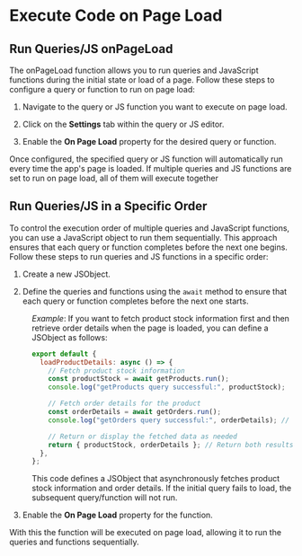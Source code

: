 # Execute Code on Page Load


## Run Queries/JS onPageLoad

The onPageLoad function allows you to run queries and JavaScript functions during the initial state or load of a page. Follow these steps to configure a query or function to run on page load:


1. Navigate to the query or JS function you want to execute on page load.

2. Click on the **Settings** tab within the query or JS editor.

3. Enable the **On Page Load** property for the desired query or function.

Once configured, the specified query or JS function will automatically run every time the app's page is loaded. If multiple queries and JS functions are set to run on page load, all of them will execute together


## Run Queries/JS in a Specific Order

To control the execution order of multiple queries and JavaScript functions, you can use a JavaScript object to run them sequentially. This approach ensures that each query or function completes before the next one begins. Follow these steps to run queries and JS functions in a specific order:

1. Create a new JSObject.

2. Define the queries and functions using the `await` method to ensure that each query or function completes before the next one starts. 

<dd>

*Example*: If you want to fetch product stock information first and then retrieve order details when the page is loaded, you can define a JSObject as follows:

```js
export default {
  loadProductDetails: async () => {
    // Fetch product stock information
    const productStock = await getProducts.run(); 
    console.log("getProducts query successful:", productStock); 

    // Fetch order details for the product
    const orderDetails = await getOrders.run(); 
    console.log("getOrders query successful:", orderDetails); // Log success and result

    // Return or display the fetched data as needed
    return { productStock, orderDetails }; // Return both results as an object
  },
};
```

This code defines a JSObject that asynchronously fetches product stock information and order details. If the initial query fails to load, the subsequent query/function will not run.


</dd>

3. Enable the **On Page Load** property for the function.

With this the function will be executed on page load, allowing it to run the queries and functions sequentially.






